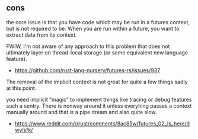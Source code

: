 ## cons

the core issue is that you have code which may be run in a futures context, but is not required to be. When you are run within a future, you want to extract data from its context.

FWIW, I'm not aware of any approach to this problem that does not ultimately layer on thread-local storage (or some equivalent new language feature).

- https://github.com/rust-lang-nursery/futures-rs/issues/937

The removal of the implicit context is not great for quite a few things sadly at this point.

you need implicit “magic” to implement things like tracing or debug features such a sentry. There is nonway around it unless everyhing passes a context manually around and that is a pipe dream and also quite slow.

- https://www.reddit.com/r/rust/comments/8ac85w/futures_02_is_here/dwylsfk/